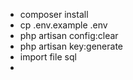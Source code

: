 - composer install
- cp .env.example .env
- php artisan config:clear
- php artisan key:generate
- import file sql
- 
